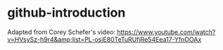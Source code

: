 # github-introduction
Adapted from Corey Schefer's video: https://www.youtube.com/watch?v=HVsySz-h9r4&amp;list=PL-osiE80TeTuRUfjRe54Eea17-YfnOOAx

